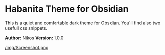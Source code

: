 # Habanita Theme for Obsidian

This is a quiet and comfortable dark theme for Obsidian. You'll find also two usefull css snippets.

**Author:** Nikos
**Version:** 1.0.0

[/img/Screenshot.png](Screenshot)
